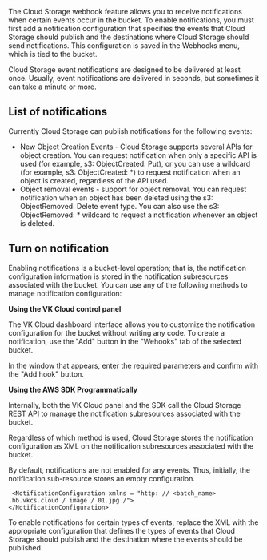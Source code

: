 The Cloud Storage webhook feature allows you to receive notifications when certain events occur in the bucket. To enable notifications, you must first add a notification configuration that specifies the events that Cloud Storage should publish and the destinations where Cloud Storage should send notifications. This configuration is saved in the Webhooks menu, which is tied to the bucket.

<info>

Cloud Storage event notifications are designed to be delivered at least once. Usually, event notifications are delivered in seconds, but sometimes it can take a minute or more.

</info>

## List of notifications

Currently Cloud Storage can publish notifications for the following events:

- New Object Creation Events - Cloud Storage supports several APIs for object creation. You can request notification when only a specific API is used (for example, s3: ObjectCreated: Put), or you can use a wildcard (for example, s3: ObjectCreated: \*) to request notification when an object is created, regardless of the API used.
- Object removal events - support for object removal. You can request notification when an object has been deleted using the s3: ObjectRemoved: Delete event type. You can also use the s3: ObjectRemoved: \* wildcard to request a notification whenever an object is deleted.

## Turn on notification

Enabling notifications is a bucket-level operation; that is, the notification configuration information is stored in the notification subresources associated with the bucket. You can use any of the following methods to manage notification configuration:

**Using the VK Cloud control panel**

The VK Cloud dashboard interface allows you to customize the notification configuration for the bucket without writing any code. To create a notification, use the "Add" button in the "Wehooks" tab of the selected bucket.

In the window that appears, enter the required parameters and confirm with the "Add hook" button.

**Using the AWS SDK Programmatically**

Internally, both the VK Cloud panel and the SDK call the Cloud Storage REST API to manage the notification subresources associated with the bucket.

Regardless of which method is used, Cloud Storage stores the notification configuration as XML on the notification subresources associated with the bucket.

By default, notifications are not enabled for any events. Thus, initially, the notification sub-resource stores an empty configuration.

```
 <NotificationConfiguration xmlns = "http: // <batch_name> .hb.vkcs.cloud / image / 01.jpg /"> 
</NotificationConfiguration>
```

To enable notifications for certain types of events, replace the XML with the appropriate configuration that defines the types of events that Cloud Storage should publish and the destination where the events should be published.
